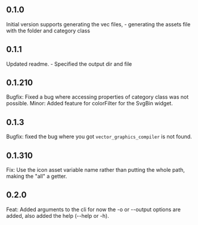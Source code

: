 ## 0.1.0
Initial version supports generating the vec files,
    - generating the assets file with the folder and category class

## 0.1.1
Updated readme.
    - Specified the output dir and file

## 0.1.210
Bugfix: Fixed a bug where accessing properties of category class was not possible.
Minor: Added feature for colorFilter for the SvgBin widget.

## 0.1.3 
Bugfix: fixed the bug where you got `vector_graphics_compiler` is not found.

## 0.1.310
Fix: Use the icon asset variable name rather than putting the whole path, making the "all" a getter.


## 0.2.0
Feat: Added arguments to the cli for now the -o or --output options are added, also added the help (--help or -h).




